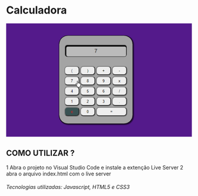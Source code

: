 # Calculadora
  
![calculadora](https://github.com/ProgramadorLeandroSantos/Calculadora/blob/master/calculadora.gif)
  
## COMO UTILIZAR ?
1 Abra o projeto no Visual Studio Code e instale a extenção Live Server
2 abra o arquivo index.html com o live server
###### Tecnologias utilizadas: Javascript, HTML5 e CSS3
